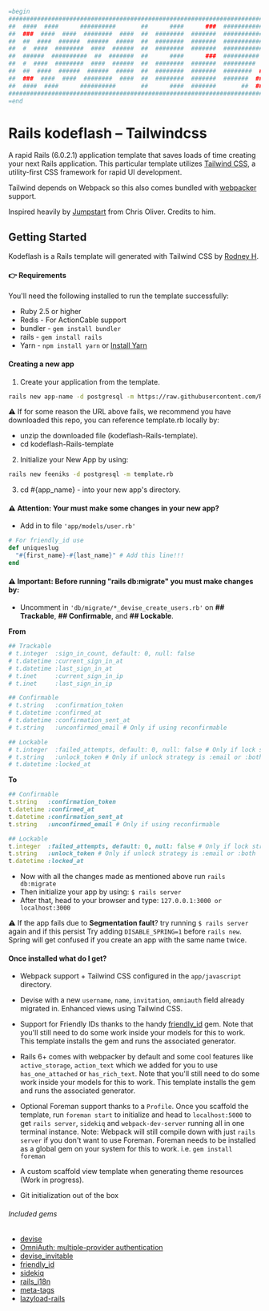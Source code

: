 ```ruby
=begin
#######################################################################################################################
##  ####  ####      ##########       ##      ####      ###  ##############      ##########         ###  ##########  ###
##  ###  ####  ####  ########  ####  ##  ########  #######  #############  ####  #########  ##########  ##########  ###
##  ##  ####  ######  ######  #####  ##  ########  #######  ############  ######  ########  ##########  ##########  ###
##  #  ####  ########  ####  ######  ##  ########  #######  ###########  ########  #######  ##########  ##########  ###
##  ######  ##########  ##  #######  ##      ####      ###  ##########  ##########  ######         ###  ###    ###  ###
##  #  ####  ########  ####  ######  ##  ########  #######  #########  ###      ###  ############  ###  ##########  ###
##  ##  ####  ######  ######  #####  ##  ########  #######  ########  ###        ###  ###########  ###  ##########  ###
##  ###  ####  ####  ########  ####  ##  ########  #######  #######  ###          ###  ##########  ###  ##########  ###
##  ####  ####      ##########       ##      ####  #######       ##  ###           ###  ##         ###  ##########  ###
#######################################################################################################################
=end
```

# Rails kodeflash – Tailwindcss

A rapid Rails (6.0.2.1) application template that saves loads of time creating your next Rails application. This particular template utilizes [Tailwind CSS](https://tailwindcss.com/), a utility-first CSS framework for rapid UI development.

Tailwind depends on Webpack so this also comes bundled with [webpacker](https://github.com/rails/webpacker) support.

Inspired heavily by [Jumpstart](https://github.com/excid3/jumpstart) from Chris Oliver. Credits to him.

## Getting Started

Kodeflash is a Rails template will generated with Tailwind CSS by [Rodney H](https://kodeflash.com).

#### 👉 Requirements

You'll need the following installed to run the template successfully:

- Ruby 2.5 or higher
- Redis - For ActionCable support
- bundler - `gem install bundler`
- rails - `gem install rails`
- Yarn - `npm install yarn` or [Install Yarn](https://yarnpkg.com/en/docs/install)

#### Creating a new app

1. Create your application from the template.

```bash
rails new app-name -d postgresql -m https://raw.githubusercontent.com/Rodcode47/kodeflash-Rails-template/master/template.rb
```

⚠ If for some reason the URL above fails, we recommend you have downloaded this repo, you can reference template.rb locally by:

- unzip the downloaded file (kodeflash-Rails-template).
- cd kodeflash-Rails-template

2. Initialize your New App by using:

```bash
rails new feeniks -d postgresql -m template.rb
```

3. cd #{app_name} - into your new app's directory.

#### ⚠ Attention: Your must make some changes in your new app?

- Add in to file `'app/models/user.rb'`

```ruby
# For friendly_id use
def uniqueslug
  "#{first_name}-#{last_name}" # Add this line!!!
end
```

#### ⚠ Important: Before running "rails db:migrate" you must make changes by:

- Uncomment in `'db/migrate/*_devise_create_users.rb'` on **## Trackable**, **## Confirmable**, and **## Lockable**.

**From**

```ruby
## Trackable
# t.integer  :sign_in_count, default: 0, null: false
# t.datetime :current_sign_in_at
# t.datetime :last_sign_in_at
# t.inet     :current_sign_in_ip
# t.inet     :last_sign_in_ip

## Confirmable
# t.string   :confirmation_token
# t.datetime :confirmed_at
# t.datetime :confirmation_sent_at
# t.string   :unconfirmed_email # Only if using reconfirmable

## Lockable
# t.integer  :failed_attempts, default: 0, null: false # Only if lock strategy is :failed_attempts
# t.string   :unlock_token # Only if unlock strategy is :email or :both
# t.datetime :locked_at
```

**To**

```ruby
## Confirmable
t.string   :confirmation_token
t.datetime :confirmed_at
t.datetime :confirmation_sent_at
t.string   :unconfirmed_email # Only if using reconfirmable

## Lockable
t.integer  :failed_attempts, default: 0, null: false # Only if lock strategy is :failed_attempts
t.string   :unlock_token # Only if unlock strategy is :email or :both
t.datetime :locked_at
```

- Now with all the changes made as mentioned above run `rails db:migrate`
- Then initialize your app by using: `$ rails server`
- After that, head to your browser and type: `127.0.0.1:3000 or localhost:3000`

⚠ If the app fails due to **Segmentation fault**? try running `$ rails server` again and if this persist Try adding `DISABLE_SPRING=1` before `rails new`. Spring will get confused if you create an app with the same name twice.

#### Once installed what do I get?

- Webpack support + Tailwind CSS configured in the `app/javascript` directory.
- Devise with a new `username`, `name`, `invitation`, `omniauth` field already migrated in. Enhanced views using Tailwind CSS.
- Support for Friendly IDs thanks to the handy [friendly_id](https://github.com/norman/friendly_id) gem. Note that you'll still need to do some work inside your models for this to work. This template installs the gem and runs the associated generator.

- Rails 6+ comes with webpacker by default and some cool features like `active_storage`, `action_text` which we added for you to use `has_one_attached` or `has_rich_text`. Note that you'll still need to do some work inside your models for this to work. This template installs the gem and runs the associated generator.
- Optional Foreman support thanks to a `Profile`. Once you scaffold the template, run `foreman start` to initialize and head to `localhost:5000` to get `rails server`, `sidekiq` and `webpack-dev-server` running all in one terminal instance. Note: Webpack will still compile down with just `rails server` if you don't want to use Foreman. Foreman needs to be installed as a global gem on your system for this to work. i.e. `gem install foreman`
- A custom scaffold view template when generating theme resources (Work in progress).

* Git initialization out of the box

###### Included gems

- [devise](https://github.com/plataformatec/devise)
- [OmniAuth: multiple-provider authentication](https://rubygems.org/search?utf8=%E2%9C%93&query=omniauth)
- [devise_invitable](https://github.com/scambra/devise_invitable)
- [friendly_id](https://github.com/norman/friendly_id)
- [sidekiq](https://github.com/mperham/sidekiq)
- [rails_i18n](https://github.com/svenfuchs/rails-i18n)
- [meta-tags](https://github.com/kpumuk/meta-tags)
- [lazyload-rails](https://github.com/jassa/lazyload-rails)

